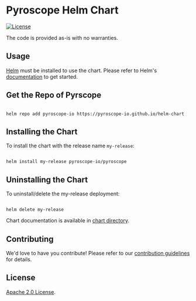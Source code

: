 # Pyroscope Helm Chart

[![License](https://img.shields.io/badge/License-Apache%202.0-blue.svg)](https://opensource.org/licenses/Apache-2.0)

The code is provided as-is with no warranties.

## Usage

[Helm](https://helm.sh) must be installed to use the chart.
Please refer to Helm's [documentation](https://helm.sh/docs/) to get started.

## Get the Repo of Pyrscope

```console

helm repo add pyroscope-io https://pyroscope-io.github.io/helm-chart

```

## Installing the Chart

To install the chart with the release name `my-release`:

```console

helm install my-release pyroscope-io/pyroscope

```

## Uninstalling the Chart

To uninstall/delete the my-release deployment:

```console

helm delete my-release

```

<!-- Keep full URL links to repo files because this README syncs from main to gh-pages.  -->
Chart documentation is available in [chart directory](https://github.com/pyroscope-io/helm-chart/blob/main/chart/pyroscope/README.md).

## Contributing

<!-- Keep full URL links to repo files because this README syncs from main to gh-pages.  -->
We'd love to have you contribute! Please refer to our [contribution guidelines](https://github.com/pyroscope-io/helm-chart/blob/main/CONTRIBUTING.md) for details.

## License

<!-- Keep full URL links to repo files because this README syncs from main to gh-pages.  -->
[Apache 2.0 License](https://github.com/pyroscope-io/helm-chart/blob/main/LICENSE).